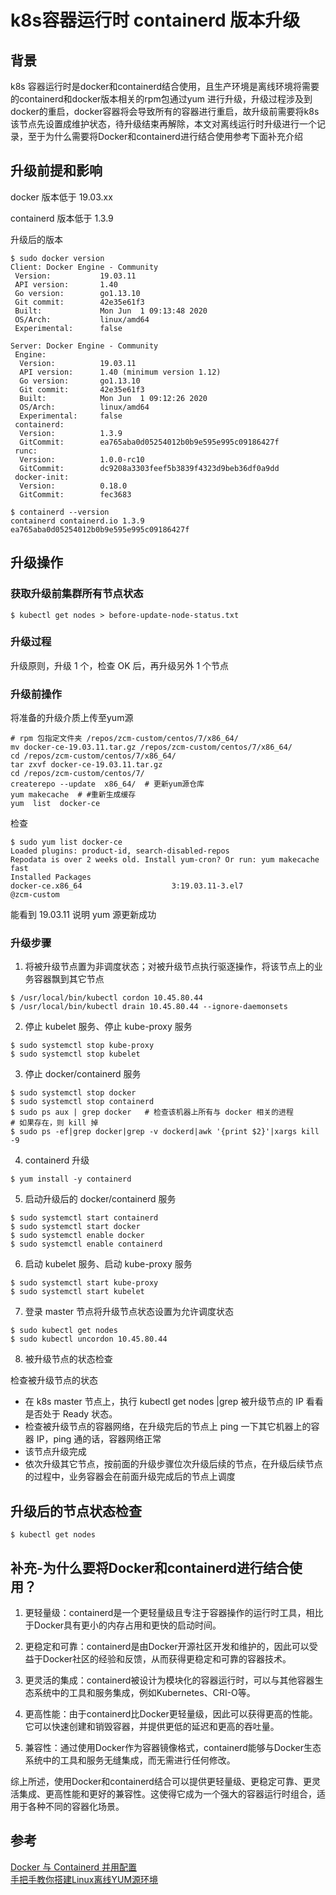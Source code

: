 # k8s容器运行时 containerd 版本升级

## 背景
k8s 容器运行时是docker和containerd结合使用，且生产环境是离线环境将需要的containerd和docker版本相关的rpm包通过yum 进行升级，升级过程涉及到docker的重启，docker容器将会导致所有的容器进行重启，故升级前需要将k8s该节点先设置成维护状态，待升级结束再解除，本文对离线运行时升级进行一个记录，至于为什么需要将Docker和containerd进行结合使用参考下面补充介绍

## 升级前提和影响
docker 版本低于 19.03.xx

containerd 版本低于 1.3.9

升级后的版本
```shell
$ sudo docker version
Client: Docker Engine - Community
 Version:           19.03.11
 API version:       1.40
 Go version:        go1.13.10
 Git commit:        42e35e61f3
 Built:             Mon Jun  1 09:13:48 2020
 OS/Arch:           linux/amd64
 Experimental:      false

Server: Docker Engine - Community
 Engine:
  Version:          19.03.11
  API version:      1.40 (minimum version 1.12)
  Go version:       go1.13.10
  Git commit:       42e35e61f3
  Built:            Mon Jun  1 09:12:26 2020
  OS/Arch:          linux/amd64
  Experimental:     false
 containerd:
  Version:          1.3.9
  GitCommit:        ea765aba0d05254012b0b9e595e995c09186427f
 runc:
  Version:          1.0.0-rc10
  GitCommit:        dc9208a3303feef5b3839f4323d9beb36df0a9dd
 docker-init:
  Version:          0.18.0
  GitCommit:        fec3683

$ containerd --version
containerd containerd.io 1.3.9 ea765aba0d05254012b0b9e595e995c09186427f
```

## 升级操作
### 获取升级前集群所有节点状态
```shell
$ kubectl get nodes > before-update-node-status.txt 
```
### 升级过程
升级原则，升级 1 个，检查 OK 后，再升级另外 1 个节点

### 升级前操作
将准备的升级介质上传至yum源
```shell
# rpm 包指定文件夹 /repos/zcm-custom/centos/7/x86_64/
mv docker-ce-19.03.11.tar.gz /repos/zcm-custom/centos/7/x86_64/
cd /repos/zcm-custom/centos/7/x86_64/
tar zxvf docker-ce-19.03.11.tar.gz
cd /repos/zcm-custom/centos/7/
createrepo --update  x86_64/  # 更新yum源仓库
yum makecache  # #重新生成缓存
yum  list  docker-ce
```

检查
```shell
$ sudo yum list docker-ce
Loaded plugins: product-id, search-disabled-repos
Repodata is over 2 weeks old. Install yum-cron? Or run: yum makecache fast
Installed Packages
docker-ce.x86_64                    3:19.03.11-3.el7                                                                             @zcm-custom
```
能看到 19.03.11 说明 yum 源更新成功

### 升级步骤
1. 将被升级节点置为非调度状态；对被升级节点执行驱逐操作，将该节点上的业务容器飘到其它节点

```shell
$ /usr/local/bin/kubectl cordon 10.45.80.44
$ /usr/local/bin/kubectl drain 10.45.80.44 --ignore-daemonsets
```

2. 停止 kubelet 服务、停止 kube-proxy 服务
```shell
$ sudo systemctl stop kube-proxy
$ sudo systemctl stop kubelet
```

3. 停止 docker/containerd 服务
```shell
$ sudo systemctl stop docker
$ sudo systemctl stop containerd
$ sudo ps aux | grep docker   # 检查该机器上所有与 docker 相关的进程
# 如果存在，则 kill 掉
$ sudo ps -ef|grep docker|grep -v dockerd|awk '{print $2}'|xargs kill -9
```

4. containerd 升级
```shell
$ yum install -y containerd
```

5. 启动升级后的 docker/containerd 服务
```shell
$ sudo systemctl start containerd
$ sudo systemctl start docker
$ sudo systemctl enable docker
$ sudo systemctl enable containerd
```
6. 启动 kubelet 服务、启动 kube-proxy 服务
```shell
$ sudo systemctl start kube-proxy
$ sudo systemctl start kubelet
```
7. 登录 master 节点将升级节点状态设置为允许调度状态
```shell
$ sudo kubectl get nodes
$ sudo kubectl uncordon 10.45.80.44
```
8. 被升级节点的状态检查

检查被升级节点的状态

- 在 k8s master 节点上，执行 kubectl get nodes |grep 被升级节点的 IP 看看是否处于 Ready 状态。
- 检查被升级节点的容器网络，在升级完后的节点上 ping 一下其它机器上的容器 IP，ping 通的话，容器网络正常
- 该节点升级完成
- 依次升级其它节点，按前面的升级步骤位次升级后续的节点，在升级后续节点的过程中，业务容器会在前面升级完成后的节点上调度


## 升级后的节点状态检查
```shell
$ kubectl get nodes 
```

## 补充-为什么要将Docker和containerd进行结合使用？

1. 更轻量级：containerd是一个更轻量级且专注于容器操作的运行时工具，相比于Docker具有更小的内存占用和更快的启动时间。

2. 更稳定和可靠：containerd是由Docker开源社区开发和维护的，因此可以受益于Docker社区的经验和反馈，从而获得更稳定和可靠的容器技术。

3. 更灵活的集成：containerd被设计为模块化的容器运行时，可以与其他容器生态系统中的工具和服务集成，例如Kubernetes、CRI-O等。

4. 更高性能：由于containerd比Docker更轻量级，因此可以获得更高的性能。它可以快速创建和销毁容器，并提供更低的延迟和更高的吞吐量。

5. 兼容性：通过使用Docker作为容器镜像格式，containerd能够与Docker生态系统中的工具和服务无缝集成，而无需进行任何修改。

综上所述，使用Docker和containerd结合可以提供更轻量级、更稳定可靠、更灵活集成、更高性能和更好的兼容性。这使得它成为一个强大的容器运行时组合，适用于各种不同的容器化场景。

## 参考
[Docker 与 Containerd 并用配置](https://www.cnblogs.com/hahaha111122222/p/16451663.html)  
[手把手教你搭建Linux离线YUM源环境](https://blog.csdn.net/weixin_43770382/article/details/118334644#)
